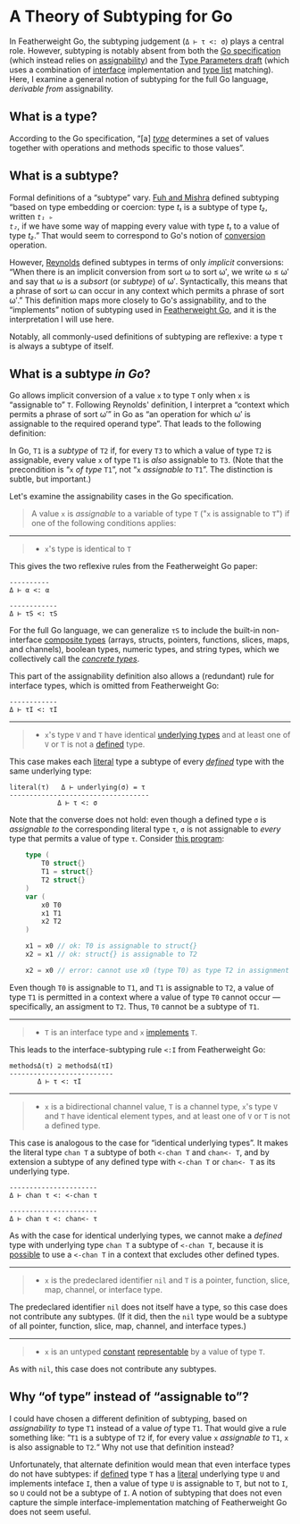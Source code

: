 # A Theory of Subtyping for Go

In Featherweight Go, the subtyping judgement (`Δ ⊢ τ <: σ`) plays a central
role. However, subtyping is notably absent from both the [Go specification][]
(which instead relies on [assignability][]) and the [Type Parameters draft][]
(which uses a combination of [interface][] implementation and [type list][]
matching). Here, I examine a general notion of subtyping for the full Go
language, _derivable from_ assignability.

## What is a type?

According to the Go specification, “[a] _[type][]_ determines a set of values
together with operations and methods specific to those values”.

## What is a subtype?

Formal definitions of a “subtype” vary. [Fuh and Mishra] defined subtyping
“based on type embedding or coercion: type _t₁_ is a subtype of type _t₂_,
written <code>_t₁_ ▹ _t₂_</code>, if we have some way of mapping every value
with type _t₁_ to a value of type _t₂_.” That would seem to correspond to Go's
notion of [conversion][] operation.

However, [Reynolds][] defined subtypes in terms of only _implicit_ conversions:
“When there is an implicit conversion from sort ω to sort ω′, we write ω ≤ ω′
and say that ω is a _subsort_ (or _subtype_) of ω′. Syntactically, this means
that a phrase of sort ω can occur in any context which permits a phrase of sort
ω′.” This definition maps more closely to Go's assignability, and to the
“implements” notion of subtyping used in [Featherweight Go][], and it is the
interpretation I will use here.

Notably, all commonly-used definitions of subtyping are reflexive: a type τ is
always a subtype of itself.

## What is a subtype _in Go_?

Go allows implicit conversion of a value `x` to type `T` only when `x` is
“assignable to” `T`. Following Reynolds' definition, I interpret a “context
which permits a phrase of sort ω′” in Go as “an operation for which ω′ is
assignable to the required operand type”. That leads to the following
definition:

In Go, `T1` is a _subtype_ of `T2` if, for every `T3` to which a value of type
`T2` is assignable, every value `x` of type `T1` is _also_ assignable to `T3`.
(Note that the precondition is “`x` _of type_ `T1`”, not “`x` _assignable to_
`T1`”. The distinction is subtle, but important.)

Let's examine the assignability cases in the Go specification.

> A value `x` is _assignable_ to a variable of type `T` ("`x` is assignable to
> `T`") if one of the following conditions applies:

--------------------------------------------------------------------------------

> *   `x`'s type is identical to `T`

This gives the two reflexive rules from the Featherweight Go paper:

```
----------
Δ ⊢ α <: α
```

```
------------
Δ ⊢ τS <: τS
```

For the full Go language, we can generalize `τS` to include the built-in
non-interface [composite types][] (arrays, structs, pointers, functions, slices,
maps, and channels), boolean types, numeric types, and string types, which we
collectively call the _[concrete types][]_.

This part of the assignability definition also allows a (redundant) rule for
interface types, which is omitted from Featherweight Go:

```
------------
Δ ⊢ τI <: τI
```

--------------------------------------------------------------------------------

> *   `x`'s type `V` and `T` have identical [underlying types][] and at least
>     one of `V` or `T` is not a [defined][] type.

This case makes each [literal][] type a subtype of every _[defined][]_ type with
the same underlying type:

```
literal(τ)   Δ ⊢ underlying(σ) = τ
-----------------------------------
            Δ ⊢ τ <: σ
```

Note that the converse does not hold: even though a defined type `σ` is
_assignable to_ the corresponding literal type `τ`, `σ` is not assignable to
_every_ type that permits a value of type `τ`. Consider
[this program](https://play.golang.org/p/lUVS33lRKGM):

```go
    type (
        T0 struct{}
        T1 = struct{}
        T2 struct{}
    )
    var (
        x0 T0
        x1 T1
        x2 T2
    )

    x1 = x0 // ok: T0 is assignable to struct{}
    x2 = x1 // ok: struct{} is assignable to T2

    x2 = x0 // error: cannot use x0 (type T0) as type T2 in assignment
```

Even though `T0` is assignable to `T1`, and `T1` is assignable to `T2`, a value
of type `T1` is permitted in a context where a value of type `T0` cannot occur —
specifically, an assigment to `T2`. Thus, `T0` cannot be a subtype of `T1`.

--------------------------------------------------------------------------------

> *   `T` is an interface type and `x` [implements][] `T`.

This leads to the interface-subtyping rule `<:I` from Featherweight Go:

```
methodsΔ(τ) ⊇ methodsΔ(τI)
--------------------------
       Δ ⊢ τ <: τI
```

--------------------------------------------------------------------------------

> *   `x` is a bidirectional channel value, `T` is a channel type, `x`'s type
>     `V` and `T` have identical element types, and at least one of `V` or `T`
>     is not a defined type.

This case is analogous to the case for “identical underlying types”. It makes
the literal type `chan T` a subtype of both `<-chan T` and `chan<- T`, and by
extension a subtype of any defined type with `<-chan T` or `chan<- T` as its
underlying type.

```
----------------------
Δ ⊢ chan τ <: <-chan τ
```

```
----------------------
Δ ⊢ chan τ <: chan<- τ
```

As with the case for identical underlying types, we cannot make a _defined_ type
with underlying type `chan T` a subtype of `<-chan T`, because it is
[possible](https://play.golang.org/p/R_fgYsEJw7S) to use a `<-chan T` in a
context that excludes other defined types.

--------------------------------------------------------------------------------

> *   `x` is the predeclared identifier `nil` and `T` is a pointer, function,
>     slice, map, channel, or interface type.

The predeclared identifier `nil` does not itself have a type, so this case does
not contribute any subtypes. (If it did, then the `nil` type would be a subtype
of all pointer, function, slice, map, channel, and interface types.)

--------------------------------------------------------------------------------

> *   `x` is an untyped [constant][] [representable][] by a value of type `T`.

As with `nil`, this case does not contribute any subtypes.

## Why “of type” instead of “assignable to”?

I could have chosen a different definition of subtyping, based on _assignability
to_ type `T1` instead of a value _of_ type `T1`. That would give a rule
something like: “`T1` is a subtype of `T2` if, for every value `x` _assignable
to_ `T1`, `x` is also assignable to `T2`.“ Why not use that definition instead?

Unfortunately, that alternate definition would mean that even interface types do
not have subtypes: if [defined][] type `T` has a [literal][] underlying type `U`
and implements inteface `I`, then a value of type `U` is assignable to `T`, but
not to `I`, so `U` could not be a subtype of `I`. A notion of subtyping that
does not even capture the simple interface-implementation matching of
Featherweight Go does not seem useful.

<!-- Go citations -->

[Go specification]: https://golang.org/ref/spec
[type]: https://golang.org/ref/spec#Types
[underlying types]: https://golang.org/ref/spec#Types
[composite types]: https://golang.org/ref/spec#Types
[literal]: https://golang.org/ref/spec#Types
[concrete types]: https://golang.org/ref/spec#Variables
[type switch]: https://golang.org/ref/spec#Type_switches
[defined]: https://golang.org/ref/spec#Type_definitions
[assignability]: https://golang.org/ref/spec#Assignability
[conversion]: https://golang.org/ref/spec#Conversions
[interface]: https://golang.org/ref/spec#Interface_types
[implements]: https://golang.org/ref/spec#Interface_types
[constants]: https://golang.org/ref/spec#Constants
[constant]: https://golang.org/ref/spec#Constants
[representable]: https://golang.org/ref/spec#Representability
[Type Parameters draft]: https://golang.org/design/go2draft-type-parameters
[type list]: https://golang.org/design/go2draft-type-parameters#type-lists-in-constraints

<!-- Academic citations -->

[Fuh and Mishra]: https://link.springer.com/content/pdf/10.1007/3-540-19027-9_7.pdf "Type Inference with Subtypes, 1988"
[Reynolds]: https://link.springer.com/content/pdf/10.1007%2F3-540-10250-7_24.pdf "Using Category Theory to Design Implicit Conversions and Generic Operators, 1980"
[Featherweight Go]: https://arxiv.org/abs/2005.11710 "Featherweight Go, 2020"
